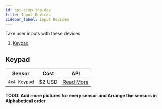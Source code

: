 ```yaml
---
id: api-simp-inp-dev
title: Input Devices 
sidebar_label: Input Devices 
---
```

Take user inputs with these devices 

1. [Keypad](#keypad)


## Keypad  

| **Sensor** | **Cost** | **API** |
| ------ | ------ | ------ |
| `4x4 Keypad`| $2 USD | [Read More](api-simp-keypad.md)|


#### TODO: Add more pictures for every sensor and Arrange the sensors in Alphabetical order 